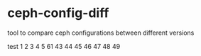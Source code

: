# ceph-config-diff
tool to compare ceph configurations between different versions

test 1 2 3 4 5 61 43 44 45 46 47 48 49
